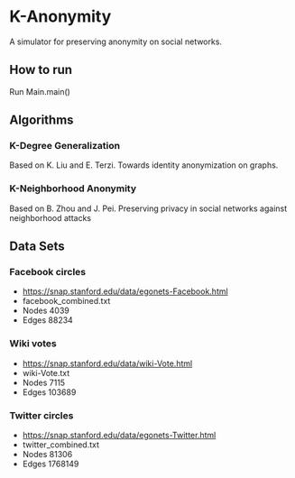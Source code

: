 # K-Anonymity 
A simulator for preserving anonymity on social networks.
  
## How to run  
Run Main.main()

## Algorithms  
### K-Degree Generalization 
Based on K. Liu and E. Terzi. Towards identity anonymization on graphs.

### K-Neighborhood Anonymity
Based on B. Zhou and J. Pei. 
Preserving privacy in social networks against neighborhood attacks

## Data Sets  
### Facebook circles  
* https://snap.stanford.edu/data/egonets-Facebook.html  
* facebook_combined.txt  
* Nodes	4039   
* Edges	88234  

### Wiki votes  
* https://snap.stanford.edu/data/wiki-Vote.html  
* wiki-Vote.txt 
* Nodes	7115  
* Edges	103689  

### Twitter circles  
* https://snap.stanford.edu/data/egonets-Twitter.html  
* twitter_combined.txt  
* Nodes	81306  
* Edges	1768149  